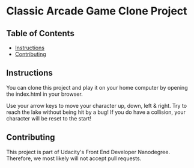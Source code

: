 # Classic Arcade Game Clone Project

## Table of Contents

- [Instructions](#instructions)
- [Contributing](#contributing)

## Instructions

You can clone this project and play it on your home computer by opening the index.html in your browser.

Use your arrow keys to move your character up, down, left & right.  Try to reach the lake without being hit by a bug!  If you do have a collision, your character will be reset to the start!


## Contributing

This project is part of Udacity's Front End Developer Nanodegree. Therefore, we most likely will not accept pull requests.
